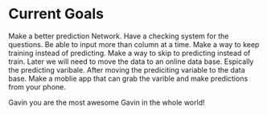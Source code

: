 # Current Goals
Make a better prediction Network.
Have a checking system for the questions.
Be able to input more than column at a time.
Make a way to keep training instead of predicting.
Make a way to skip to predicting instead of train.
Later we will need to move the data to an online data base. Espically the predicting varibale.
After moving the prediciting variable to the data base. Make a moblie app that can grab the varible and make predictions from your phone.

Gavin you are the most awesome Gavin in the whole world!

